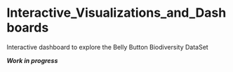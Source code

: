 # Interactive_Visualizations_and_Dashboards
Interactive dashboard to explore the Belly Button Biodiversity DataSet

***Work in progress***

